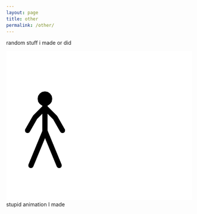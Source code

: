```yaml
---
layout: page
title: other
permalink: /other/
---
```

random stuff i made or did

![animation test](/art/test.gif)
stupid animation I made
